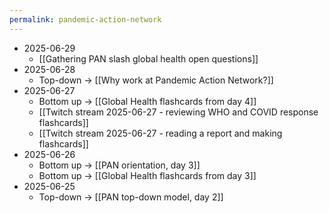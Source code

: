 ```yaml
---
permalink: pandemic-action-network
---
```


- 2025-06-29 
	- [[Gathering PAN slash global health open questions]]
- 2025-06-28
	- Top-down → [[Why work at Pandemic Action Network?]]
- 2025-06-27
	- Bottom up → [[Global Health flashcards from day 4]]
	- [[Twitch stream 2025-06-27 - reviewing WHO and COVID response flashcards]]
	- [[Twitch stream 2025-06-27 - reading a report and making flashcards]]
- 2025-06-26
	- Bottom up → [[PAN orientation, day 3]]
	- Bottom up → [[Global Health flashcards from day 3]]
- 2025-06-25
	- Top-down → [[PAN top-down model, day 2]]